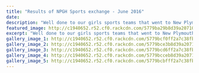 ```yaml
---
title: "Results of NPGH Sports exchange - June 2016"
date: 
description: "Well done to our girls sports teams that went to New Plymouth Girls High school yesterday, Wednesday 29 June for an inter school..  photo's to follow.."
featured_image: http://c1940652.r52.cf0.rackcdn.com/5779ba29b8d39a20710004f3/13567115_629272293888547_8660021468943798487_n.jpg
excerpt: "Well done to our girls sports teams that went to New Plymouth Girls High school yesterday, Wednesday 29 June for an inter school..  photo's to follow.."
gallery_image_1: http://c1940652.r52.cf0.rackcdn.com/5779bcf0ff2a7c38fb000519/13567407_629272337221876_235500153812209978_n.jpg
gallery_image_2: http://c1940652.r52.cf0.rackcdn.com/5779bce3b8d39a2071000513/13567115_629272293888547_8660021468943798487_n.jpg
gallery_image_3: http://c1940652.r52.cf0.rackcdn.com/5779bcd6ff2a7c38fb000517/13557918_629272507221859_6096289043375628629_n.jpg
gallery_image_4: http://c1940652.r52.cf0.rackcdn.com/5779bcceb8d39a2071000511/13533302_629272353888541_7986125447819039969_n.jpg
gallery_image_5: http://c1940652.r52.cf0.rackcdn.com/5779bcbfff2a7c38fb000515/13533001_629272553888521_5363114332029798845_n.jpg
---
```

